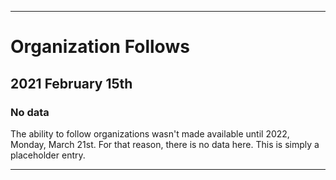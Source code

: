 
***

# Organization Follows

## 2021 February 15th

### No data

The ability to follow organizations wasn't made available until 2022, Monday, March 21st. For that reason, there is no data here. This is simply a placeholder entry.

***
